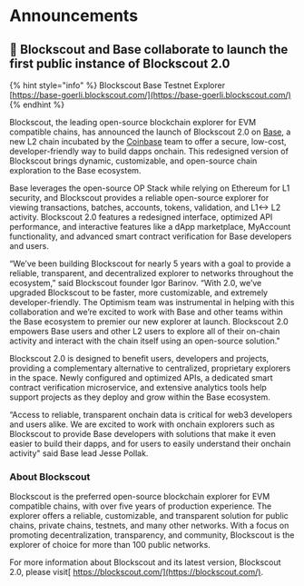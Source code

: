 # Announcements

## 🔵 Blockscout and Base collaborate to launch the first public instance of Blockscout 2.0

{% hint style="info" %}
Blockscout Base Testnet Explorer \
[https://base-goerli.blockscout.com/](https://base-goerli.blockscout.com/)
{% endhint %}

Blockscout, the leading open-source blockchain explorer for EVM compatible chains, has announced the launch of Blockscout 2.0 on [Base](https://base.org/), a new L2 chain incubated by the [Coinbase](https://www.coinbase.com/) team to offer a secure, low-cost, developer-friendly way to build dapps onchain. This redesigned version of Blockscout brings dynamic, customizable, and open-source chain exploration to the Base ecosystem.

Base leverages the open-source OP Stack while relying on Ethereum for L1 security, and Blockscout provides a reliable open-source explorer for viewing transactions, batches, accounts, tokens, validation, and L1<-> L2 activity. Blockscout 2.0 features a redesigned interface, optimized API performance, and interactive features like a dApp marketplace, MyAccount functionality, and advanced smart contract verification for Base developers and users.

“We’ve been building Blockscout for nearly 5 years with a goal to provide a reliable, transparent, and decentralized explorer to networks throughout the ecosystem,” said Blockscout founder Igor Barinov. “With 2.0, we’ve upgraded Blockscout to be faster, more customizable, and extremely developer-friendly. The Optimism team was instrumental in helping with this collaboration and we’re excited to work with Base and other teams within the Base ecosystem to premier our new explorer at launch. Blockscout 2.0 empowers Base users and other L2 users to explore all of their on-chain activity and interact with the chain itself using an open-source solution."

Blockscout 2.0 is designed to benefit users, developers and projects, providing a complementary alternative to centralized, proprietary explorers in the space. Newly configured and optimized APIs, a dedicated smart contract verification microservice, and extensive analytics tools help support projects as they deploy and grow within the Base ecosystem.

“Access to reliable, transparent onchain data is critical for web3 developers and users alike. We are excited to work with onchain explorers such as Blockscout to provide Base developers with solutions that make it even easier to build their dapps, and for users to easily understand their onchain activity" said Base lead Jesse Pollak.

### About Blockscout

Blockscout is the preferred open-source blockchain explorer for EVM compatible chains, with over five years of production experience. The explorer offers a reliable, customizable, and transparent solution for public chains, private chains, testnets, and many other networks. With a focus on promoting decentralization, transparency, and community, Blockscout is the explorer of choice for more than 100 public networks.

For more information about Blockscout and its latest version, Blockscout 2.0, please visit[ https://blockscout.com/](https://blockscout.com/).
